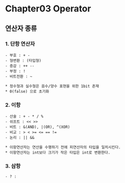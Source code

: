 # Chapter03 Operator


## 연산자 종류
### 1. 단항 연산자
    - 부호 : + -
    - 형변환 : (타입형)
    - 증감 : ++ --
    - 부정 : !
    - 비트전환 : ~

    * 정수형과 실수형은 음수/양수 표현을 위한 1bit 존재
    * 0(false) 으로 초기화

### 2. 이항
    - 산술 : + - * / %
    - 쉬프트 : << >>
    - 비트 : &(AND), |(OR), ^(XOR) 
    - 비교 : > < >= <= == !=
    - 논리 : || &&

    * 이항연산자는 연산을 수행하기 전에 피연산자의 타입을 일치시킨다.
    * 이항연산자는 int보다 크기가 작은 타입은 int로 변환한다.

### 3. 삼항
    - ? :
